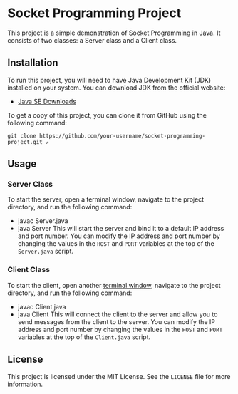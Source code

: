 # Socket Programming Project

This project is a simple demonstration of Socket Programming in Java. It consists of two classes: a Server class and a Client class.

## Installation

To run this project, you will need to have Java Development Kit (JDK) installed on your system. You can download JDK from the official website:

- [Java SE Downloads](https://www.oracle.com/java/technologies/javase-downloads.html)

To get a copy of this project, you can clone it from GitHub using the following command:
```shell
git clone https://github.com/your-username/socket-programming-project.git ↗
```
## Usage

### Server Class

To start the server, open a terminal window, navigate to the project directory, and run the following command:
- javac Server.java
- java Server
This will start the server and bind it to a default IP address and port number. You can modify the IP address and port number by changing the values in the `HOST` and `PORT` variables at the top of the `Server.java` script.

### Client Class

To start the client, open another [terminal window](poe://www.poe.com/_api/key_phrase?phrase=terminal%20window&prompt=Tell%20me%20more%20about%20terminal%20window.), navigate to the project directory, and run the following command:
- javac Client.java
- java Client
This will connect the client to the server and allow you to send messages from the client to the server. You can modify the IP address and port number by changing the values in the `HOST` and `PORT` variables at the top of the `Client.java` script.

## License

This project is licensed under the MIT License. See the `LICENSE` file for more information.
